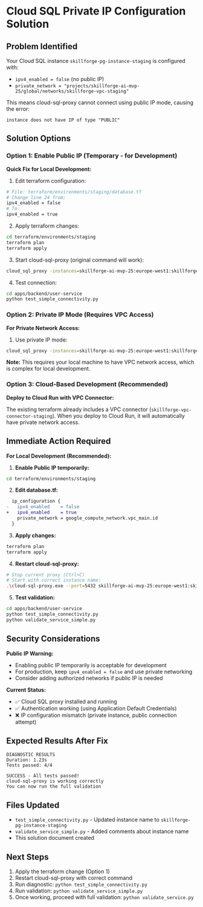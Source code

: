 # Cloud SQL Private IP Configuration Solution

## Problem Identified

Your Cloud SQL instance `skillforge-pg-instance-staging` is configured with:
- `ipv4_enabled = false` (no public IP)
- `private_network = "projects/skillforge-ai-mvp-25/global/networks/skillforge-vpc-staging"`

This means cloud-sql-proxy cannot connect using public IP mode, causing the error:
```
instance does not have IP of type "PUBLIC"
```

## Solution Options

### Option 1: Enable Public IP (Temporary - for Development)

**Quick Fix for Local Development:**

1. Edit terraform configuration:
```bash
# File: terraform/environments/staging/database.tf
# Change line 24 from:
ipv4_enabled = false
# To:
ipv4_enabled = true
```

2. Apply terraform changes:
```bash
cd terraform/environments/staging
terraform plan
terraform apply
```

3. Start cloud-sql-proxy (original command will work):
```bash
cloud_sql_proxy -instances=skillforge-ai-mvp-25:europe-west1:skillforge-pg-instance-staging=tcp:5432
```

4. Test connection:
```bash
cd apps/backend/user-service
python test_simple_connectivity.py
```

### Option 2: Private IP Mode (Requires VPC Access)

**For Private Network Access:**

1. Use private IP mode:
```bash
cloud_sql_proxy -instances=skillforge-ai-mvp-25:europe-west1:skillforge-pg-instance-staging=tcp:5432 -ip_address_types=PRIVATE
```

**Note:** This requires your local machine to have VPC network access, which is complex for local development.

### Option 3: Cloud-Based Development (Recommended)

**Deploy to Cloud Run with VPC Connector:**

The existing terraform already includes a VPC connector (`skillforge-vpc-connector-staging`). When you deploy to Cloud Run, it will automatically have private network access.

## Immediate Action Required

**For Local Development (Recommended):**

1. **Enable Public IP temporarily:**
```bash
cd terraform/environments/staging
```

2. **Edit database.tf:**
```diff
  ip_configuration {
-   ipv4_enabled    = false
+   ipv4_enabled    = true
    private_network = google_compute_network.vpc_main.id
  }
```

3. **Apply changes:**
```bash
terraform plan
terraform apply
```

4. **Restart cloud-sql-proxy:**
```bash
# Stop current proxy (Ctrl+C)
# Start with correct instance name:
.\cloud-sql-proxy.exe --port=5432 skillforge-ai-mvp-25:europe-west1:skillforge-pg-instance-staging
```

5. **Test validation:**
```bash
cd apps/backend/user-service
python test_simple_connectivity.py
python validate_service_simple.py
```

## Security Considerations

**Public IP Warning:**
- Enabling public IP temporarily is acceptable for development
- For production, keep `ipv4_enabled = false` and use private networking
- Consider adding authorized networks if public IP is needed

**Current Status:**
- ✅ Cloud SQL proxy installed and running
- ✅ Authentication working (using Application Default Credentials)  
- ❌ IP configuration mismatch (private instance, public connection attempt)

## Expected Results After Fix

```
DIAGNOSTIC RESULTS
Duration: 1.23s
Tests passed: 4/4

SUCCESS - All tests passed!
cloud-sql-proxy is working correctly
You can now run the full validation
```

## Files Updated

- `test_simple_connectivity.py` - Updated instance name to `skillforge-pg-instance-staging`
- `validate_service_simple.py` - Added comments about instance name
- This solution document created

## Next Steps

1. Apply the terraform change (Option 1)
2. Restart cloud-sql-proxy with correct command
3. Run diagnostic: `python test_simple_connectivity.py`
4. Run validation: `python validate_service_simple.py`
5. Once working, proceed with full validation: `python validate_service.py`